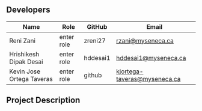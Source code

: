 ## Developers

| Name                        | Role               | GitHub      | Email                       |
|-----------------------------|------------------|------------|-----------------------------|
| Reni Zani                   | enter role  | zreni27    | rzani@myseneca.ca           |
| Hrishikesh Dipak Desai      | enter role   | hddesai1   | hddesai1@myseneca.ca       |
| Kevin Jose Ortega Taveras   | enter role   | github   | kjortega-taveras@myseneca.ca |


## Project Description
